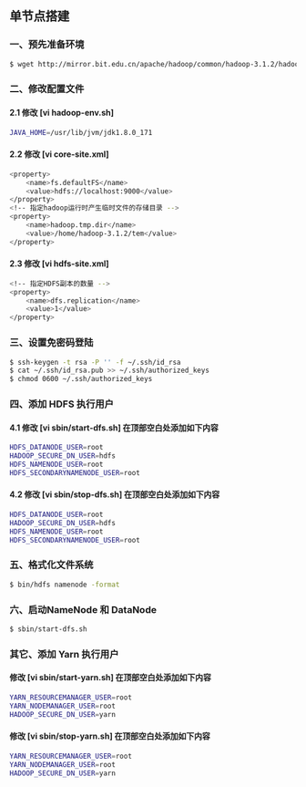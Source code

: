 ## 单节点搭建
### 一、预先准备环境
```bash
$ wget http://mirror.bit.edu.cn/apache/hadoop/common/hadoop-3.1.2/hadoop-3.1.2.tar.gz     # 下载安装包
```
### 二、修改配置文件

#### 2.1 修改 [vi hadoop-env.sh]
```bash
JAVA_HOME=/usr/lib/jvm/jdk1.8.0_171                                                       # 修改 JAVA_HOME
```
#### 2.2 修改 [vi core-site.xml]
```bash
<property>
    <name>fs.defaultFS</name>
    <value>hdfs://localhost:9000</value>
</property>
<!-- 指定hadoop运行时产生临时文件的存储目录 -->
<property>
    <name>hadoop.tmp.dir</name>
    <value>/home/hadoop-3.1.2/tem</value>                                                 # 注意创建该目录
</property>
```
#### 2.3 修改 [vi hdfs-site.xml]
```bash
<!-- 指定HDFS副本的数量 -->
<property>
    <name>dfs.replication</name>
    <value>1</value>
</property>
```

### 三、设置免密码登陆
```bash
$ ssh-keygen -t rsa -P '' -f ~/.ssh/id_rsa
$ cat ~/.ssh/id_rsa.pub >> ~/.ssh/authorized_keys
$ chmod 0600 ~/.ssh/authorized_keys
```

### 四、添加 HDFS 执行用户
#### 4.1 修改 [vi sbin/start-dfs.sh] 在顶部空白处添加如下内容
```bash
HDFS_DATANODE_USER=root
HADOOP_SECURE_DN_USER=hdfs
HDFS_NAMENODE_USER=root
HDFS_SECONDARYNAMENODE_USER=root
```
#### 4.2 修改 [vi sbin/stop-dfs.sh] 在顶部空白处添加如下内容
```bash
HDFS_DATANODE_USER=root
HADOOP_SECURE_DN_USER=hdfs
HDFS_NAMENODE_USER=root
HDFS_SECONDARYNAMENODE_USER=root
```

### 五、格式化文件系统
```bash
$ bin/hdfs namenode -format
```


### 六、启动NameNode 和 DataNode
```bash
$ sbin/start-dfs.sh
```


### 其它、添加 Yarn 执行用户
#### 修改 [vi sbin/start-yarn.sh] 在顶部空白处添加如下内容
```bash
YARN_RESOURCEMANAGER_USER=root
YARN_NODEMANAGER_USER=root
HADOOP_SECURE_DN_USER=yarn
```
#### 修改 [vi sbin/stop-yarn.sh] 在顶部空白处添加如下内容
```bash
YARN_RESOURCEMANAGER_USER=root
YARN_NODEMANAGER_USER=root
HADOOP_SECURE_DN_USER=yarn
```
